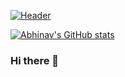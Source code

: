 [![Header](https://raw.githubusercontent.com/MartinHeinz/<OWNER>/<OWNER>/readme_header.png "Header")](https://some-url.dev/)

[![Abhinav's GitHub stats](https://github-readme-stats.vercel.app/api?username=abmallick&hide=issues)](https://github.com/abmallick)

### Hi there 👋

<!--
**abmallick/abmallick** is a ✨ _special_ ✨ repository because its `README.md` (this file) appears on your GitHub profile.

Here are some ideas to get you started:

- 🔭 I’m currently working on ...
- 🌱 I’m currently learning ...
- 👯 I’m looking to collaborate on ...
- 🤔 I’m looking for help with ...
- 💬 Ask me about ...
- 📫 How to reach me: ...
- 😄 Pronouns: ...
- ⚡ Fun fact: ...
-->
